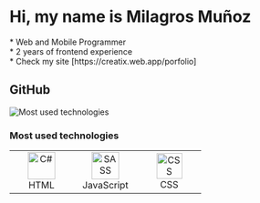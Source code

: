 <h1 slyle="color:#392C61;"> Hi, my name is Milagros Muñoz</h1>
</hr>
* Web and Mobile Programmer </br>
* 2 years of frontend experience </br>
* Check my site [https://creatix.web.app/porfolio]

<h2>GitHub</h2> 
</hr>
<img src="https://github-readme-stats.vercel.app/api?username=MilagrosMunoz" alt="Most used technologies">

<h3>Most used technologies</h3> 
</hr>
<table>
  <tr>
      <td align="center" width="96">
          <img src="https://cdn.jsdelivr.net/gh/devicons/devicon/icons/html5/html5-original.svg" width="48" height="48" alt="C#" />
          <br>HTML
      </td>
       <td align="center" width="96">
          <img src="https://cdn.jsdelivr.net/gh/devicons/devicon/icons/javascript/javascript-original.svg" width="48" height="48" alt="SASS" />
          <br>JavaScript
      </td>
      <td align="center" width="96">
          <img src="https://cdn.jsdelivr.net/gh/devicons/devicon/icons/css3/css3-original.svg" width="45" height="45" alt="CSS" />
        <br>CSS
      </td>
  </tr>
</table>



